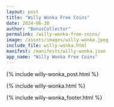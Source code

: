 ```yaml
---
layout: post
title: "Willy Wonka Free Coins"
date: 2024-06-30
author: "BonusCollector"
permalink: /willy-wonka-free-coins/
image: /assets/images/willy-wonka.jpeg
include_file: willy-wonka.html
manifest: /manifests/willy-wonka.json
app_name: "Willy Wonka Free Coins"
---
```


{% include willy-wonka_post.html %}

{% include willy-wonka.html %}

{% include willy-wonka_footer.html %}
